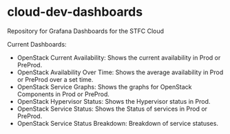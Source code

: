 # cloud-dev-dashboards
Repository for Grafana Dashboards for the STFC Cloud

Current Dashboards:

- OpenStack Current Availability: Shows the current availability in Prod or PreProd.
- OpenStack Availability Over Time: Shows the average availability in Prod or PreProd over a set time.
- OpenStack Service Graphs: Shows the graphs for OpenStack Components in Prod or PreProd.
- OpenStack Hypervisor Status: Shows the Hypervisor status in Prod.
- OpenStack Service Status: Shows the Status of services in Prod or PreProd.
- OpenStack Service Status Breakdown: Breakdown of service statuses.